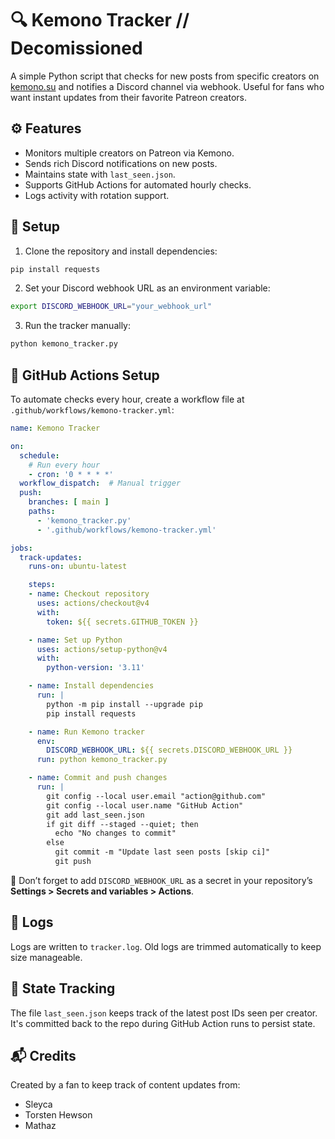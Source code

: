 # 🔍 Kemono Tracker // Decomissioned 

A simple Python script that checks for new posts from specific creators on [kemono.su](https://kemono.su) and notifies a Discord channel via webhook. Useful for fans who want instant updates from their favorite Patreon creators.

## ⚙️ Features

- Monitors multiple creators on Patreon via Kemono.
- Sends rich Discord notifications on new posts.
- Maintains state with `last_seen.json`.
- Supports GitHub Actions for automated hourly checks.
- Logs activity with rotation support.

## 🚀 Setup

1. Clone the repository and install dependencies:

```bash
pip install requests
```

2. Set your Discord webhook URL as an environment variable:

```bash
export DISCORD_WEBHOOK_URL="your_webhook_url"
```

3. Run the tracker manually:

```bash
python kemono_tracker.py
```

## 🤖 GitHub Actions Setup

To automate checks every hour, create a workflow file at `.github/workflows/kemono-tracker.yml`:

```yaml
name: Kemono Tracker

on:
  schedule:
    # Run every hour
    - cron: '0 * * * *'
  workflow_dispatch:  # Manual trigger
  push:
    branches: [ main ]
    paths: 
      - 'kemono_tracker.py'
      - '.github/workflows/kemono-tracker.yml'

jobs:
  track-updates:
    runs-on: ubuntu-latest

    steps:
    - name: Checkout repository
      uses: actions/checkout@v4
      with:
        token: ${{ secrets.GITHUB_TOKEN }}

    - name: Set up Python
      uses: actions/setup-python@v4
      with:
        python-version: '3.11'

    - name: Install dependencies
      run: |
        python -m pip install --upgrade pip
        pip install requests

    - name: Run Kemono tracker
      env:
        DISCORD_WEBHOOK_URL: ${{ secrets.DISCORD_WEBHOOK_URL }}
      run: python kemono_tracker.py

    - name: Commit and push changes
      run: |
        git config --local user.email "action@github.com"
        git config --local user.name "GitHub Action"
        git add last_seen.json
        if git diff --staged --quiet; then
          echo "No changes to commit"
        else
          git commit -m "Update last seen posts [skip ci]"
          git push
```

📌 Don’t forget to add `DISCORD_WEBHOOK_URL` as a secret in your repository’s **Settings > Secrets and variables > Actions**.

## 📄 Logs

Logs are written to `tracker.log`. Old logs are trimmed automatically to keep size manageable.

## 📁 State Tracking

The file `last_seen.json` keeps track of the latest post IDs seen per creator. It's committed back to the repo during GitHub Action runs to persist state.

## 📬 Credits

Created by a fan to keep track of content updates from:

- Sleyca
- Torsten Hewson
- Mathaz
